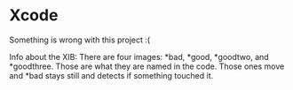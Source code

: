 Xcode
=====

Something is wrong with this project :( 

Info about the XIB:
There are four images: *bad, *good, *goodtwo, and *goodthree.
Those are what they are named in the code. Those ones move and *bad stays still and detects if something touched it.
